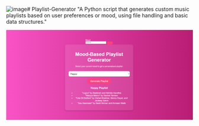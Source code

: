 ![image](https://github.com/user-attachments/assets/4f8bdabe-54a0-4dc8-a26e-4d11d73f681b)# Playlist-Generator
"A Python script that generates custom music playlists based on user preferences or mood, using file handling and basic data structures."


![image alt](https://github.com/aakash8409/Playlist-Generator/blob/main/Screenshot%202025-06-24%20000903.png?raw=true)
